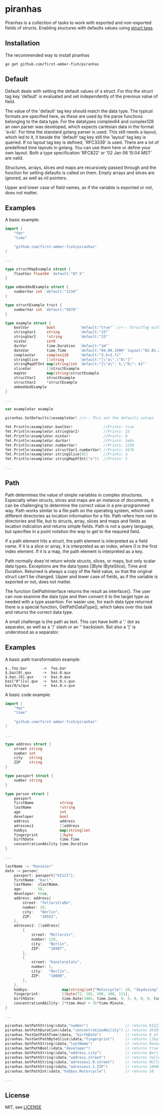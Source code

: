 piranhas 
==============================

Piranhas is a collection of tasks to work with exported and non-exported fields of structs.
Enabling stuctures with defaults values using [struct tags](http://golang.org/pkg/reflect/#StructTag).

Installation
------------

The recommended way to install piranhas

```
go get github.com/first-amber-fish/piranhas
```

Default
--------

Default deals with setting the default values of a struct. For this the struct tag key 'default' is evaluated and set independently of the previous value of field. 

The value of the 'default' tag key should match the data type. The typical formats are specified here, as these are used by the parse functions belonging to the data type. For the datatypes complex64 and complex128 an own parser was developed, which expects cartesian data in the format 'a+bi'. For time the standard golang parser is used. This still needs a layout, which led to it, it beside the 'default' tag key still the 'layout' tag key is queried. If no layout tag key is defined, 'RFC3339' is used. There are a lot of predefined time layouts in golang. You can use them here or define your own layout.  Both a type specification 'RFC822' or '02 Jan 06 15:04 MST' are valid.

Structures, arrays, slices and maps are recursively passed through and the function for setting defaults is called on them. Empty arrays and slices are ignored, as well as nil pointers. 

Upper and lower case of field names, as if the variable is exported or not, does not matter.

Examples
--------

A basic example:

```go
import (
    "fmt"
    "time"

    "github.com/first-amber-fish/piranhas"
)

...

type structMapExample struct {
    floatVar float64 `default:"87.5"`
}

type embeddedExample struct {
    numberVar int `default:"1234"`
}

type structExample truct {
    numberVar int `default:"5678"`
}

type example struct {
    boolVar        bool           `default:"true"` //<-- StructTag with a default key
    stringVar1     string         `default:"33"`
    stringVar2     *string        `default:"33"`
    nixVar         int8
    durVar         time.Duration  `default:"1m"`
    dateVar        time.Time      `default:"04.09.1990" layout:"02.01.2006"` //<-- StructTag with a default and layout key
    complexVar     complex128     `default:"3.5+2.7i"`
	stringSlice    []string       `default:"[\"a\",\"b\"]"`
	stringMapOfInt map[string]int `default:"{\"a\": 5,\"b\": 6}"`
    sliceVar       []structExample
    mapVar         map[string]structExample
    structVar1     structExample
    structVar2     *structExample
    embeddedExample
}

...

var exampleVar example

piranhas.SetDefaults(&exampleVar) //<-- This set the defaults values

fmt.Println(exampleVar.boolVar)              //Prints: true
fmt.Println(exampleVar.stringVar2)           //Prints: 33
fmt.Println(exampleVar.nixVar)               //Prints: 0
fmt.Println(exampleVar.durVar)               //Prints: 1m0s
fmt.Println(exampleVar.numberVar)            //Prints: 1234
fmt.Println(exampleVar.structVar1.numberVar) //Prints: 5678
fmt.Println(exampleVar.stringSlice[0])       //Prints: a
fmt.Println(exampleVar.stringMapOfInt["a"])  //Prints: 5

...
```

Path
----

Path determines the value of simple variables in complex structures. Especially when structs, slices and maps are an instance of documents, it can be challenging to determine the correct value in a pre-programmed way. Path works similar to a file path on the operating system, which uses different directories as location information for a file. Path refers here not to directories and file, but to structs, array, slices and maps and fields as location indication and returns simple fields. Path is not a query language, but specifies in a point notation the way to get to the required field. 

If a path element hits a struct, the path element is interpreted as a field name. If it is a slice or array, it is interpreted as an index, where 0 is the first index element. If it is a map, the path element is interpreted as a key.  

Path normally does'nt return whole structs, slices, or maps, but only scalar data types. Exceptions are the data types []Byte (ByteSlice), Time and Duration. Returned is always a copy of the field value, so that the original struct can't be changed. Upper and lower case of fields, as if the variable is exported or not, does not matter.

The function GetPathInterface returns the result as interface{}. The user can now examine the data type and then convert it to the target type as needed with a type assertion. For easier use, for each data type returned there is a special function, GetPathDataType(), which takes over this task and returns the correct data type. 

A small challenge is the path as text. This can have both a '.' dot as separator, as well as a '/' slash or an '\' backslash. But also a '[' is understood as a separator.  

Examples
--------
A basic path transformation example:

```
$..foo.bar       ->  foo.bar
$.baz[0].qux     ->  baz.0.qux
$.baz.[0].qux    ->  baz.0.qux
baz["0"][v].qux  ->  baz.0.v.qux
baz/0/v/qux      ->  baz.0.v.qux

```

A basic code example:

```go
import (
    "fmt"
    "time"
    
	"github.com/first-amber-fish/piranhas"
)

...

type address struct {
	street string
	number int
	city   string
	ZIP    string
}

type passport struct {
	number string
}

type person struct {
	passport
	firstName            string
	lastName             *string
	age                  int
	developer            bool
	address              address
	adresses1            []address
	hobbys               map[string]int
	fingerprint          []byte
	birthDate            time.Time
	concentrationAbility time.Duration
}

...

lastName := "Ranseier"
data := person{
	passport: passport{"KI123"},
	firstName: "Karl",
	lastName:  &lastName,
	age:       58,
	developer: true,
	address: address{
		street: "Tellerstraße",
		number: 29,
		city:   "Berlin",
		ZIP:    "10553",
	},
	adresses1: []address{
		{
			street: "Müllerstr",
			number: 129,
			city:   "Berlin",
			ZIP:    "10487",
		},
		{
			street: "Kanzlerplatz",
			number: 1,
			city:   "Berlin",
			ZIP:    "10000",
		},
	},
	hobbys:               map[string]int{"Motorcycle": 10, "Skydiving": 9, "Crochet": 0},
	fingerprint:          []byte{72, 101, 108, 108, 111},
	birthDate:            time.Date(1965, time.June, 9, 3, 0, 0, 0, time.FixedZone("CET", 1*60*60)),
	concentrationAbility: 2*time.Hour + 35*time.Minute,
}

...

piranhas.GetPathString(&data,"number")                 // returns KI123
piranhas.GetPathDuration(&data,"concentrationAbility") // returns 2h35m
piranhas.TestGetPathTime(&data, "birthDate")           // returns 9 of June 1965
piranhas.TestGetPathByteSlice(&data,"fingerprint")     // returns []byte{72, 101, 108, 108, 111}
piranhas.GetPathString(&data,"lastName")               // returns Ranseier
piranhas.GetPathBool(&data,"developer")                // returns true
piranhas.GetPathString(&data,"address.city")           // returns Berlin
piranhas.GetPathString(&data,"address.street")         // returns Tellerstraße
piranhas.GetPathString(&data,"adresses1.0.street")     // returns Müllerstr
piranhas.GetPathString(&data,"adresses1.1.ZIP")        // returns 10000
piranhas.GetPathInt(&data,"hobbys.Motorcycle")         // returns 10

...
```

License
-------

MIT, see [LICENSE](LICENSE)
